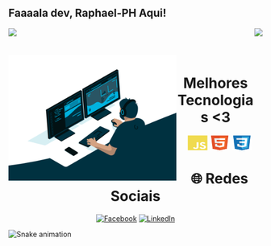 ## Faaaala dev, Raphael-PH Aqui!

<div>
  
  <img  height="180em" src="https://github-readme-stats.vercel.app/api?username=Raphaelsantos10&show_icons=true&theme=great-gatsby&include_all_commits=true&count_private=true"/>
  <img align="right" height="180em" src="https://github-readme-stats.vercel.app/api/top-langs/?username=Raphaelsantos10&layout=compact&langs_count=16&theme=great-gatsby"/>
</div>
<br>

<div  align="center"> 
  <div style="display: inline_block"><br>
    <img align="left" height="250" alt="coding-time" src="code.gif">
    <h1 align="center">Melhores Tecnologias <3</h1>
    <img align="center" height="30" width="40" alt="js-icon"  src="https://raw.githubusercontent.com/devicons/devicon/master/icons/javascript/javascript-plain.svg">
    <img align="center" height="30" width="40" alt="html-icon" src="https://raw.githubusercontent.com/devicons/devicon/master/icons/html5/html5-original.svg">
    <img align="center" height="30" width="40" alt="css-icon" src="https://raw.githubusercontent.com/devicons/devicon/master/icons/css3/css3-original.svg">
   </div>
    
  
  <h1 align="center">  🌐 Redes Sociais</h1>

   
   
[![Facebook](https://img.shields.io/badge/Facebook-%231877F2.svg?logo=Facebook&logoColor=white)](https://facebook.com/https://www.facebook.com/raphaelsoaresDesenvolvedorWeb/) [![LinkedIn](https://img.shields.io/badge/LinkedIn-%230077B5.svg?logo=linkedin&logoColor=white)](https://linkedin.com/in/https://www.linkedin.com/in/raphael-dos-santos-soares-b1a273251) 

</div>
  
![Snake animation](https://github.com/LuigiGF/LuigiGF/blob/output/github-contribution-grid-snake.svg)
